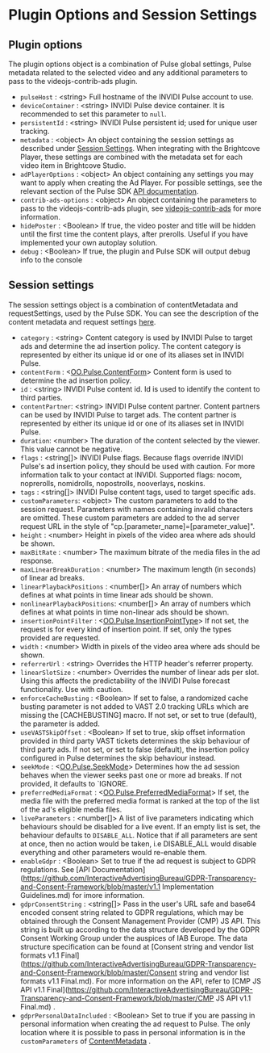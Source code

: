 # Plugin Options and Session Settings

## <a name="plugin-options"></a>Plugin options

The plugin options object is a combination of Pulse global settings, Pulse metadata related to the selected video and any additional parameters to pass to the videojs-contrib-ads plugin.

* `pulseHost` : &lt;string\> Full hostname of the INVIDI Pulse account to use.
* `deviceContainer` : &lt;string\> INVIDI Pulse device container. It is recommended to set this parameter to `null`.
* `persistentId` : &lt;string\> INVIDI Pulse persistent id; used for unique user tracking.
* `metadata` : &lt;object> An object containing the session settings as described under [Session Settings](#session-settings). When integrating with the Brightcove Player, these settings are combined with the metadata set for each video item in Brightcove Studio.
* `adPlayerOptions` : &lt;object> An object containing any settings you may want to apply when creating the Ad Player. For possible settings, see the relevant section of the Pulse SDK [API documentation](http://pulse-sdks.videoplaza.com/pulse-html5/latest/OO.Pulse.html#.AdPlayerSettings__anchor).
* `contrib-ads-options` : &lt;object> An object containing the parameters to pass to the videojs-contrib-ads plugin, see [videojs-contrib-ads](https://github.com/videojs/videojs-contrib-ads) for more information.
* `hidePoster` : &lt;Boolean> If true, the video poster and title will be hidden until the first time the content plays, after prerolls. Useful if you have implemented your own autoplay solution.
* `debug` : &lt;Boolean> If true, the plugin and Pulse SDK will output debug info to the console

## <a name="session-settings"></a>Session settings

The session settings object is a combination of contentMetadata and requestSettings, used by the Pulse SDK. You can see the description of the content metadata and request settings [here](http://pulse-sdks.videoplaza.com/pulse-html5/latest/OO.Pulse.html).

* `category` : &lt;string\> Content category is used by INVIDI Pulse to target ads and determine the ad insertion policy. The content category is represented by either its unique id or one of its aliases set in INVIDI Pulse.
* `contentForm` : &lt;[OO.Pulse.ContentForm](http://pulse-sdks.videoplaza.com/pulse-html5/latest/OO.Pulse.html#.ContentForm)> Content form is used to determine the ad insertion policy.
* `id` : &lt;string>  INVIDI Pulse content id. Id is used to identify the content to third parties.
* `contentPartner`: &lt;string> INVIDI Pulse content partner. Content partners can be used by INVIDI Pulse to target ads. The content partner is represented by either its unique id or one of its aliases set in INVIDI Pulse.
* `duration`: &lt;number>  The duration of the content selected by the viewer. This value cannot be negative.
* `flags` : &lt;string[]> INVIDI Pulse flags. Because flags override INVIDI Pulse's ad insertion policy, they should be used with caution. For more information talk to your contact at INVIDI. Supported flags: nocom, noprerolls, nomidrolls, nopostrolls, nooverlays, noskins.
* `tags` : &lt;string[]> INVIDI Pulse content tags, used to target specific ads.
* `customParameters`: &lt;object>  The custom parameters to add to the session request. Parameters with names containing invalid characters are omitted. These custom parameters are added to the ad server request URL in the style of "cp.[parameter_name]=[parameter_value]".
* `height` : &lt;number>  Height in pixels of the video area where ads should be shown.
* `maxBitRate` : &lt;number>  The maximum bitrate of the media files in the ad response.
* `maxLinearBreakDuration` : &lt;number>  The maximum length (in seconds) of linear ad breaks.
* `linearPlaybackPositions` : &lt;number[]> An array of numbers which defines at what points in time linear ads should be shown.
* `nonlinearPlaybackPositions`: &lt;number[]>  An array of numbers which defines at what points in time non-linear ads should be shown.
* `insertionPointFilter` : &lt;[OO.Pulse.InsertionPointType](http://pulse-sdks.videoplaza.com/pulse-html5/latest/OO.Pulse.html#.InsertionPointType)>  If not set, the request is for every kind of insertion point. If set, only the types provided are requested.
* `width` : &lt;number>  Width in pixels of the video area where ads should be shown.
* `referrerUrl` : &lt;string>  Overrides the HTTP header's referrer property.
* `linearSlotSize` : &lt;number>  Overrides the number of linear ads per slot. Using this affects the predictability of the INVIDI Pulse forecast functionality. Use with caution.
* `enforceCacheBusting` : &lt;Boolean> If set to false, a randomized cache busting parameter is not added to VAST 2.0 tracking URLs which are missing the [CACHEBUSTING] macro. If not set, or set to true (default), the parameter is added.
* `useVASTSkipOffset` : &lt;Boolean> If set to true, skip offset information provided in third party VAST tickets determines the skip behaviour of third party ads. If not set, or set to false (default), the insertion policy configured in Pulse determines the skip behaviour instead.
* `seekMode` : &lt;[OO.Pulse.SeekMode](http://pulse-sdks.videoplaza.com/pulse-html5/latest/OO.Pulse.html#.SeekMode)> Determines how the ad session behaves when the viewer seeks past one or more ad breaks. If not provided, it defaults to `IGNORE.
* `preferredMediaFormat` : &lt;[OO.Pulse.PreferredMediaFormat](http://pulse-sdks.videoplaza.com/pulse-html5/latest/OO.Pulse.html#.PreferredMediaFormat)> If set, the media file with the preferred media format is ranked at the top of the list of the ad's eligible media files.
* `liveParameters` : &lt;number[]> A list of live parameters indicating which behaviours should be disabled for a live event. If an empty list is set, the behaviour defaults to `DISABLE_ALL`. Notice that if all parameters are sent at once, then no action would be taken, i.e DISABLE_ALL would disable everything and other parameters would re-enable them.
* `enableGdpr` : &lt;Boolean> Set to true if the ad request is subject to GDPR regulations. See [API Documentation](https://github.com/InteractiveAdvertisingBureau/GDPR-Transparency-and-Consent-Framework/blob/master/v1.1 Implementation Guidelines.md) for imore information.
* `gdprConsentString` : &lt;string[]> Pass in the user's URL safe and base64 encoded consent string related to GDPR regulations, which may be obtained through the Consent Management Provider (CMP) JS API. This string is built up according to the data structure developed by the GDPR Consent Working Group under the auspices of IAB Europe. The data structure specification can be found at [Consent string and vendor list formats v1.1 Final](https://github.com/InteractiveAdvertisingBureau/GDPR-Transparency-and-Consent-Framework/blob/master/Consent string and vendor list formats v1.1 Final.md). For more information on the API, refer to [CMP JS API v1.1 Final](https://github.com/InteractiveAdvertisingBureau/GDPR-Transparency-and-Consent-Framework/blob/master/CMP JS API v1.1 Final.md) .
* `gdprPersonalDataIncluded` : &lt;Boolean> Set to true if you are passing in personal information when creating the ad request to Pulse. The only location where it is possible to pass in personal information is in the `customParameters` of [ContentMetadata](http://pulse-sdks.videoplaza.com/pulse-html5/latest/OO.Pulse.html#.ContentMetadata) .
